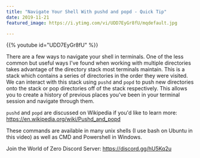 ```yaml
---
title: "Navigate Your Shell With pushd and popd - Quick Tip"
date: 2019-11-21
featured_image: https://i.ytimg.com/vi/UDD7EyGr8fU/mqdefault.jpg

---
```


{{% youtube id="UDD7EyGr8fU" %}}

There are a few ways to navigate your shell in terminals. One of the less common but useful ways I've found when working with multiple directories takes advantage of the directory stack most terminals maintain. This is a stack which contains a series of directories in the order they were visited. We can interact with this stack using `pushd` and `popd` to push new directories onto the stack or pop directories off of the stack respectively. This allows you to create a history of previous places you've been in your terminal session and navigate through them.

`pushd` and `popd` are discussed on Wikipedia if you'd like to learn more: https://en.wikipedia.org/wiki/Pushd_and_popd

These commands are available in many unix shells (I use bash on Ubuntu in this video) as well as CMD and Powershell in Windows.

Join the World of Zero Discord Server: https://discord.gg/hU5Kq2u